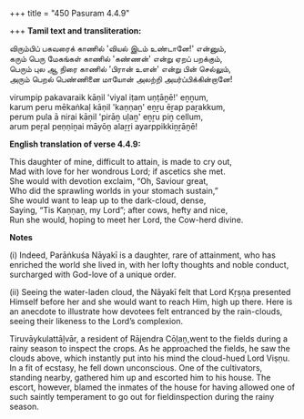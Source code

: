 +++
title = "450 Pasuram 4.4.9"

+++
**Tamil text and transliteration:**

விரும்பிப் பகவரைக் காணில் 'வியல் இடம் உண்டானே!' என்னும்,  
கரும் பெரு மேகங்கள் காணில் 'கண்ணன்' என்று ஏறப் பறக்கும்,  
பெரும் புல ஆ நிரை காணில் 'பிரான் உளன்' என்று பின் செல்லும்,  
அரும் பெறல் பெண்ணினை மாயோன் அலற்றி அயர்ப்பிக்கின்றானே!

virumpip pakavaraik kāṇil 'viyal iṭam uṇṭāṉē!' eṉṉum,  
karum peru mēkaṅkaḷ kāṇil 'kaṇṇaṉ' eṉṟu ēṟap paṟakkum,  
perum pula ā nirai kāṇil 'pirāṉ uḷaṉ' eṉṟu piṉ cellum,  
arum peṟal peṇṇiṉai māyōṉ alaṟṟi ayarppikkiṉṟāṉē!

**English translation of verse 4.4.9:**

This daughter of mine, difficult to attain, is made to cry out,  
Mad with love for her wondrous Lord; if ascetics she met.  
She would with devotion exclaim, “Oh, Saviour great,  
Who did the sprawling worlds in your stomach sustain,”  
She would want to leap up to the dark-cloud, dense,  
Saying, “Tis Kaṇṇaṉ, my Lord”; after cows, hefty and nice,  
Run she would, hoping to meet her Lord, the Cow-herd divine.

**Notes**

\(i\) Indeed, Parāṅkuśa Nāyakī is a daughter, rare of attainment, who has enriched the world she lived in, with her lofty thoughts and noble conduct, surcharged with God-love of a unique order.

\(ii\) Seeing the water-laden cloud, the Nāyakī felt that Lord Kṛṣṇa presented Himself before her and she would want to reach Him, high up there. Here is an anecdote to illustrate how devotees felt entranced by the rain-clouds, seeing their likeness to the Lord’s complexion.

Tiruvāykulattāḻvār, a resident of Rājendra Cōḷaṉ,went to the fields during a rainy season to inspect the crops. As he approached the fields, he saw the clouds above, which instantly put into his mind the cloud-hued Lord Viṣṇu. In a fit of ecstasy, he fell down unconscious. One of the cultivators, standing nearby, gathered him up and escorted him to his house. The escort, however, blamed the inmates of the house for having allowed one of such saintly temperament to go out for fieldinspection during the rainy season.



